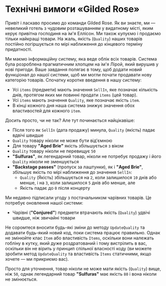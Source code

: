 # Технічні вимоги «Gilded Rose»

Привіт і ласкаво просимо до команди Gilded Rose. Як ви знаєте, ми — невеликий готель з чудовим розташуванням у видатному місті, яким керує привітна господиня на ім'я Еллісон. Ми також купуємо і продаємо тільки найкращі товари.
На жаль, якість (`Quality`) наших товарів постійно погіршується по мірі наближення до кінцевого терміну придатності.

Ми маємо інформаційну систему, яка веде облік всіх товарів. Система була розроблена прагматичним хлопцем на ім'я Лірой, який вирушив у нові пригоди. Ваше завдання полягає в тому, щоб додати новий функціонал до нашої системи, щоб ми могли почати продавати нову категорію товарів. Спочатку коротке введення в нашу систему:

- Усі `items` (предмети) мають значення `SellIn`, яке позначає кількість днів, протягом яких ми повинні продати `items` (цей товар).
- Усі `items` мають значення `Quality`, яке позначає якість `item`.
- В кінці кожного дня наша система знижує значення обох властивостей для кожного `item`.

Досить просто, чи не так? Але тут починається найцікавіше:

- Після того як `SellIn` (дата продажу) минула, `Quality` (якість) падає вдвічі швидше
- `Quality` товару ніколи не може бути від'ємною
- Для товару __"Aged Brie"__ якість збільшується з віком
- `Quality` товару ніколи не перевищує `50`
- __"Sulfuras"__, як легендарний товар, ніколи не потребує продажу і його `Quality` ніколи не зменшується
- __"Backstage passes"__ (пропуск за лаштунки), як і __"Aged Brie"__, збільшує якість по мірі наближення до значення `SellIn`:
	- `Quality` (Якість) збільшується на `2`, коли залишилося `10` днів або менше, і на `3`, коли залишилося `5` днів або менше, але
	- Якість падає до `0` після концерту

Ми недавно підписали угоду з постачальником чарівних товарів. Це потребує оновлення нашої системи:

- Чарівні (__"Conjured"__) предмети втрачають якість (`Quality`) удвічі швидше, ніж звичайні товари

Не соромтеся вносити будь-які зміни до методу `UpdateQuality` та додавати будь-який новий код, поки система працює правильно. Однак не змінюйте клас `Item` або властивість `Items`, оскільки вони належать гобліну в кутку, який дуже роздратований і тому вистрілить в вас, оскільки він не вірить у принцип спільної власності коду (ви можете зробити метод `UpdateQuality` та властивість `Items` статичними, якщо хочете — ми прикриємо вас).

Просто для уточнення, товар ніколи не може мати якість (`Quality`) вище, ніж `50`, однак легендарний товар __"Sulfuras"__ має якість `80` і вона ніколи не змінюється.
